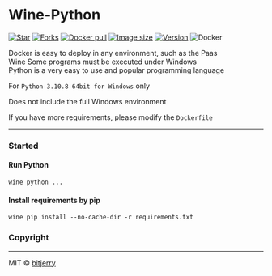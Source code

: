 # Wine-Python

[![Star](https://img.shields.io/github/stars/bitjerry/wine-python?logo=github&style=flat-square)](https://github.com/bitjerry/wine-python/x64)
[![Forks](https://img.shields.io/github/forks/bitjerry/wine-python?logo=github&style=flat-square)](https://github.com/bitjerry/wine-python/x64)
[![Docker pull](https://img.shields.io/docker/pulls/idiotdocker/winepy64?logo=docker&style=flat-square)](https://hub.docker.com/r/idiotdocker/winepy64)
[![Image size](https://img.shields.io/docker/image-size/idiotdocker/winepy64?logo=docker&style=flat-square)](https://hub.docker.com/r/idiotdocker/winepy64)
[![Version](https://img.shields.io/docker/v/idiotdocker/winepy64?logo=docker&style=flat-square)](https://hub.docker.com/r/idiotdocker/winepy64)
![Docker](https://img.shields.io/github/license/bitjerry/wine-python?style=flat-square)

Docker is easy to deploy in any environment, such as the Paas  
Wine Some programs must be executed under Windows  
Python is a very easy to use and popular programming language

For `Python 3.10.8 64bit for Windows` only

Does not include the full Windows environment

If you have more requirements, please modify the `Dockerfile`

---

### Started

#### Run Python
```shell
wine python ...
```

#### Install requirements by pip
```shell
wine pip install --no-cache-dir -r requirements.txt
```

### Copyright

---
MIT © [bitjerry](https://github.com/bitjerry/wine-python/blob/main/LICENSE)
